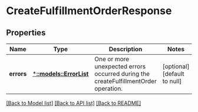 # CreateFulfillmentOrderResponse

## Properties
Name | Type | Description | Notes
------------ | ------------- | ------------- | -------------
**errors** | [***::models::ErrorList**](ErrorList.md) | One or more unexpected errors occurred during the createFulfillmentOrder operation. | [optional] [default to null]

[[Back to Model list]](../README.md#documentation-for-models) [[Back to API list]](../README.md#documentation-for-api-endpoints) [[Back to README]](../README.md)


